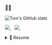 ### 👋🏼

<!-- https://github.com/anuraghazra/github-readme-stats -->
![Tom's GitHub stats](https://github-readme-stats-sigma-five.vercel.app/api?username=tom-lord&count_private=true&show_icons=true&theme=algolia)

<p>
  <a href="https://www.linkedin.com/in/tom-lord-51396662/">
    <img src="https://img.shields.io/badge/linkedin-%230077B5.svg?&style=for-the-badge&logo=linkedin&logoColor=white" />
  </a>&nbsp;&nbsp;
  <a href="https://stackoverflow.com/users/1954610/tom-lord">
    <img src="https://img.shields.io/badge/Stack_Overflow-FE7A16?style=for-the-badge&logo=stack-overflow&logoColor=white" />        
  </a>&nbsp;&nbsp;
</p>

<details>
<summary>📃 Resume</summary>

## Experience

- 👨‍💻 **Tech Lead**\
📆 2021 - present\
📍 **carwow**, London, UK
  
- 👨‍💻 **Senior Engineer**\
📆 2018 - 2021\
📍 **carwow**, London, UK
  
- 👨‍💻 **Senior Engineer**\
📆 2017-2018\
📍 **Show My Homework** (now Team Satchel), London, UK

- 👨‍💻 **Web Developer**\
📆 2014-2017\
📍 **Com Laude**, London, UK

- 👨‍💻 **Graduate Engineer**\
📆 2012 - 2014\
📍 **BAE Systems Detica** (now BAE Systems Digital Intelligence), Guildford, UK


## Education

- 🎓 [University of Warwick](https://warwick.ac.uk/)\
📆 2009 - 2012\
📚 Mathematics (2:1)

- 🚍 A-Levels\
📆 2007 - 2009\
📚 Mathematics (A)\
📚 Further mathematics (A)\
📚 Physics (A)\
📚 Computing (A)


</details>
